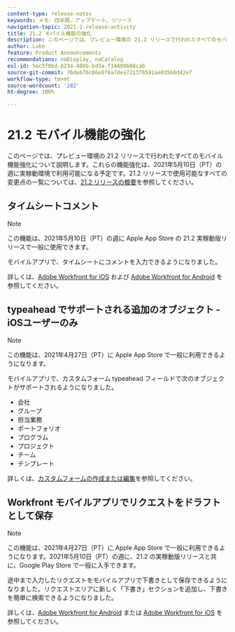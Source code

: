 ```yaml
---
content-type: release-notes
keywords: メモ、四半期、アップデート、リリース
navigation-topic: 2021-2-release-activity
title: 21.2 モバイル機能の強化
description: このページでは、プレビュー環境の 21.2 リリースで行われたすべてのモバイル機能強化について説明します。これらの機能強化は、2021年5月10日（PT）の週に実稼動環境で利用可能になる予定です。21.2 リリースで使用できるすべての変更点のリストについては、21.2 リリースの概要を参照してください。
author: Luke
feature: Product Announcements
recommendations: noDisplay, noCatalog
exl-id: 5ec5f0bd-6234-488b-bd3a-f14400b08cab
source-git-commit: 76deb76c66e8f8a7dea721378591ae035b8d42e7
workflow-type: tm+mt
source-wordcount: '282'
ht-degree: 100%

---
```


# 21.2 モバイル機能の強化

このページでは、プレビュー環境の 21.2 リリースで行われたすべてのモバイル機能強化について説明します。これらの機能強化は、2021年5月10日（PT）の週に実稼動環境で利用可能になる予定です。21.2 リリースで使用可能なすべての変更点の一覧については、[21.2 リリースの概要](../../../product-announcements/product-releases/21.2-release-activity/21-2-release-overview.md)を参照してください。

## タイムシートコメント

>[!NOTE]
>
>この機能は、2021年5月10日（PT）の週に Apple App Store の 21.2 実稼動版リリースで一般に使用できます。

モバイルアプリで、タイムシートにコメントを入力できるようになりました。

詳しくは、[Adobe Workfront for iOS](../../../workfront-basics/mobile-apps/using-the-workfront-mobile-app/workfront-for-ios.md) および [Adobe Workfront for Android](../../../workfront-basics/mobile-apps/using-the-workfront-mobile-app/workfront-for-android.md) を参照してください。

## typeahead でサポートされる追加のオブジェクト - iOSユーザーのみ

>[!NOTE]
>
>この機能は、2021年4月27日（PT）に Apple App Store で一般に利用できるようになります。

モバイルアプリで、カスタムフォーム typeahead フィールドで次のオブジェクトがサポートされるようになりました。

* 会社
* グループ
* 担当業務
* ポートフォリオ
* プログラム
* プロジェクト
* チーム
* テンプレート

詳しくは、[カスタムフォームの作成または編集](../../../administration-and-setup/customize-workfront/create-manage-custom-forms/create-or-edit-a-custom-form.md)を参照してください。

## Workfront モバイルアプリでリクエストをドラフトとして保存

>[!NOTE]
>
>この機能は、2021年4月27日（PT）に Apple App Store で一般に利用できるようになります。2021年5月10日（PT）の週に、21.2 の実稼動版リリースと共に、Google Play Store で一般に入手できます。

途中まで入力したリクエストをモバイルアプリで下書きとして保存できるようになりました。リクエストエリアに新しく「下書き」セクションを追加し、下書きを簡単に検索できるようになりました。

詳しくは、[Adobe Workfront for Android](../../../workfront-basics/mobile-apps/using-the-workfront-mobile-app/workfront-for-android.md) または [Adobe Workfront for iOS](../../../workfront-basics/mobile-apps/using-the-workfront-mobile-app/workfront-for-ios.md) を参照してください。
